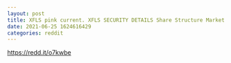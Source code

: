 ```yaml
--- 
layout: post 
title: XFLS pink current. XFLS SECURITY DETAILS Share Structure Market Cap ￼ 32,374,130 06/24/2021 Authorized Shares 1,500,000,000 05/31/2021 Outstanding Shares 385,406,312 05/31/2021 Restricted 109,947,000 05/31/2021 Unrestricted 275,459,312 05/31/2021 Held at DTC 253,224,351 05/31/2021 
date: 2021-06-25 1624616429 
categories: reddit 
--- 
```

https://redd.it/o7kwbe